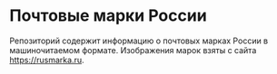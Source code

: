 # Почтовые марки России
Репозиторий содержит информацию о почтовых марках России в машиночитаемом формате.
Изображения марок взяты с сайта https://rusmarka.ru.
